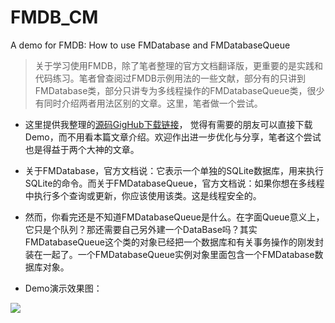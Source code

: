 # FMDB_CM
A demo for FMDB: How to use FMDatabase and FMDatabaseQueue

> 关于学习使用FMDB，除了笔者整理的官方文档翻译版，更重要的是实践和代码练习。笔者曾查阅过FMDB示例用法的一些文献，部分有的只讲到FMDatabase类，部分只讲专为多线程操作的FMDatabaseQueue类，很少有同时介绍两者用法区别的文章。这里，笔者做一个尝试。

- 这里提供我整理的[源码GigHub下载链接](https://github.com/cimain/FMDB_CM)， 觉得有需要的朋友可以直接下载Demo，而不用看本篇文章介绍。欢迎作出进一步优化与分享，笔者这个尝试也是得益于两个大神的文章。

- 关于FMDatabase，官方文档说：它表示一个单独的SQLite数据库，用来执行SQLite的命令。而关于FMDatabaseQueue，官方文档说：如果你想在多线程中执行多个查询或更新，你应该使用该类。这是线程安全的。

- 然而，你看完还是不知道FMDatabaseQueue是什么。在字面Queue意义上，它只是个队列？那还需要自己另外建一个DataBase吗？其实FMDatabaseQueue这个类的对象已经把一个数据库和有关事务操作的刚发封装在一起了。一个FMDatabaseQueue实例对象里面包含一个FMDatabase数据库对象。

- Demo演示效果图：

![](https://github.com/cimain/FMDB_CM/blob/master/ViewGIF/t52.gif?raw=true)
